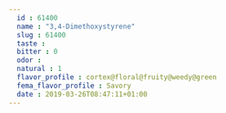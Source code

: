```yaml
---
  id : 61400
  name : "3,4-Dimethoxystyrene"
  slug : 61400
  taste : 
  bitter : 0
  odor : 
  natural : 1
  flavor_profile : cortex@floral@fruity@weedy@green
  fema_flavor_profile : Savory
  date : 2019-03-26T08:47:11+01:00
---
```



